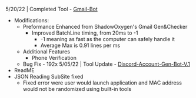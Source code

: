 5/20/22 | Completed Tool - [Gmail-Bot](https://github.com/Altify-Development/Gmail-Generator-Python)
  - Modifications:
    * Preformance Enhanced from ShadowOxygen's Gmail Gen&Checker
      * Improved BatchLine timing, from 20ms to -1
        * -1 meaning as fast as the computer can safely handle it
        * Average Max is 0.91 lines per ms
    * Additional Features
      * Phone Verification
    * Bug Fix - 192x
5/05/22 | Tool Update - [Discord-Account-Gen-Bot-V.1](https://github.com/Altify-Development/Discord-Account-Gen-Bot-V.1)
  - ReadME
  - JSON Reading SubSite fixed
    * Fixed error were user would launch application and MAC address would not be randomized using built-in tools

